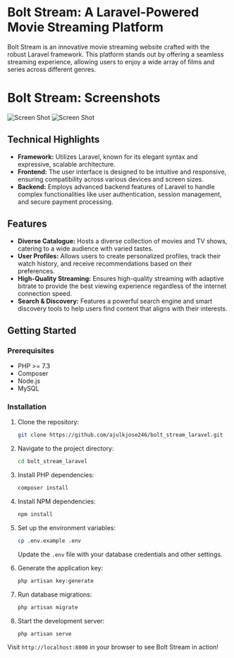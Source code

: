 # Bolt Stream: A Laravel-Powered Movie Streaming Platform

Bolt Stream is an innovative movie streaming website crafted with the robust Laravel framework. This platform stands out by offering a seamless streaming experience, allowing users to enjoy a wide array of films and series across different genres.

# Bolt Stream: Screenshots

![Screen Shot](https://firebasestorage.googleapis.com/v0/b/bolt-stream-87d09.appspot.com/o/ScreenShots%2FScreenshot%20from%202023-04-16%2018-16-48.png?alt=media&token=fc692e71-a418-4bbe-92fe-f6a7e02b77cd
)
![Screen Shot](https://firebasestorage.googleapis.com/v0/b/bolt-stream-87d09.appspot.com/o/ScreenShots%2FScreenshot%20from%202023-04-16%2018-32-18.png?alt=media&token=070066ad-0ae1-4147-b499-fac9534af167
)

## Technical Highlights

- **Framework:** Utilizes Laravel, known for its elegant syntax and expressive, scalable architecture.
- **Frontend:** The user interface is designed to be intuitive and responsive, ensuring compatibility across various devices and screen sizes.
- **Backend:** Employs advanced backend features of Laravel to handle complex functionalities like user authentication, session management, and secure payment processing.

## Features

- **Diverse Catalogue:** Hosts a diverse collection of movies and TV shows, catering to a wide audience with varied tastes.
- **User Profiles:** Allows users to create personalized profiles, track their watch history, and receive recommendations based on their preferences.
- **High-Quality Streaming:** Ensures high-quality streaming with adaptive bitrate to provide the best viewing experience regardless of the internet connection speed.
- **Search & Discovery:** Features a powerful search engine and smart discovery tools to help users find content that aligns with their interests.

## Getting Started

### Prerequisites

- PHP >= 7.3
- Composer
- Node.js
- MySQL

### Installation

1. Clone the repository:

    ```bash
    git clone https://github.com/ajulkjose246/bolt_stream_laravel.git
    ```

2. Navigate to the project directory:

    ```bash
    cd bolt_stream_laravel
    ```

3. Install PHP dependencies:

    ```bash
    composer install
    ```

4. Install NPM dependencies:

    ```bash
    npm install
    ```

5. Set up the environment variables:

    ```bash
    cp .env.example .env
    ```

    Update the `.env` file with your database credentials and other settings.

6. Generate the application key:

    ```bash
    php artisan key:generate
    ```

7. Run database migrations:

    ```bash
    php artisan migrate
    ```

8. Start the development server:

    ```bash
    php artisan serve
    ```

Visit `http://localhost:8000` in your browser to see Bolt Stream in action!
